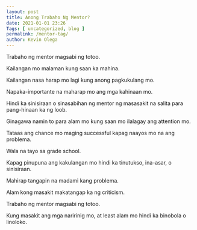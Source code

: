 ```yaml
--- 
layout: post 
title: Anong Trabaho Ng Mentor?
date: 2021-01-01 23:26
Tags: [ uncategorized, blog ]
permalink: /mentor-tag/ 
author: Kevin Olega 
--- 
```

Trabaho ng mentor magsabi ng totoo.

Kailangan mo malaman kung saan ka mahina.

Kailangan nasa harap mo lagi kung anong pagkukulang mo.

Napaka-importante na maharap mo ang mga kahinaan mo.

Hindi ka sinisiraan o sinasabihan ng mentor ng masasakit na salita para pang-hinaan ka ng loob.

Ginagawa namin to para alam mo kung saan mo ilalagay ang attention mo.

Tataas ang chance mo maging successful kapag naayos mo na ang problema.

Wala na tayo sa grade school.

Kapag pinupuna ang kakulangan mo hindi ka tinutukso, ina-asar, o sinisiraan. 

Mahirap tangapin na madami kang problema.

Alam kong masakit makatangap ka ng criticism.

Trabaho ng mentor magsabi ng totoo.

Kung masakit ang mga naririnig mo, at least alam mo hindi ka binobola o linoloko.

